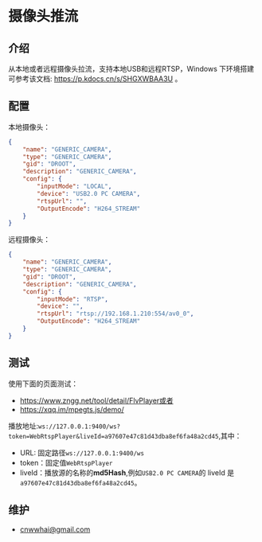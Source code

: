 # 摄像头推流

## 介绍

从本地或者远程摄像头拉流，支持本地USB和远程RTSP，Windows 下环境搭建可参考该文档: https://p.kdocs.cn/s/SHGXWBAA3U 。

## 配置
本地摄像头：
```json
{
    "name": "GENERIC_CAMERA",
    "type": "GENERIC_CAMERA",
    "gid": "DROOT",
    "description": "GENERIC_CAMERA",
    "config": {
        "inputMode": "LOCAL",
        "device": "USB2.0 PC CAMERA",
        "rtspUrl": "",
        "OutputEncode": "H264_STREAM"
    }
}
```
远程摄像头：
```json
{
    "name": "GENERIC_CAMERA",
    "type": "GENERIC_CAMERA",
    "gid": "DROOT",
    "description": "GENERIC_CAMERA",
    "config": {
        "inputMode": "RTSP",
        "device": "",
        "rtspUrl": "rtsp://192.168.1.210:554/av0_0",
        "OutputEncode": "H264_STREAM"
    }
}
```
## 测试
使用下面的页面测试：
- https://www.zngg.net/tool/detail/FlvPlayer或者
- https://xqq.im/mpegts.js/demo/

播放地址:`ws://127.0.0.1:9400/ws?token=WebRtspPlayer&liveId=a97607e47c81d43dba8ef6fa48a2cd45`,其中：
- URL: 固定路径`ws://127.0.0.1:9400/ws`
- token：固定值`WebRtspPlayer`
- liveId：播放源的名称的**md5Hash**,例如`USB2.0 PC CAMERA`的 liveId 是 `a97607e47c81d43dba8ef6fa48a2cd45`。

## 维护

- <cnwwhai@gmail.com>
